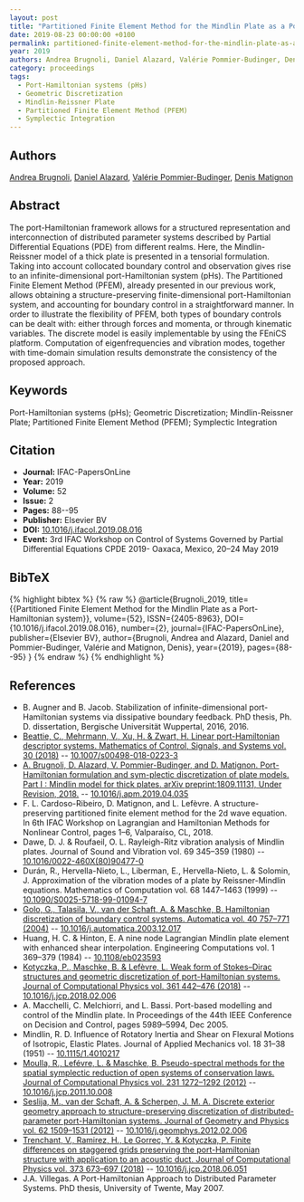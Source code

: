 ```yaml
---
layout: post
title: "Partitioned Finite Element Method for the Mindlin Plate as a Port-Hamiltonian system"
date: 2019-08-23 00:00:00 +0100
permalink: partitioned-finite-element-method-for-the-mindlin-plate-as-a-port-hamiltonian-system
year: 2019
authors: Andrea Brugnoli, Daniel Alazard, Valérie Pommier-Budinger, Denis Matignon
category: proceedings
tags:
  - Port-Hamiltonian systems (pHs)
  - Geometric Discretization
  - Mindlin-Reissner Plate
  - Partitioned Finite Element Method (PFEM)
  - Symplectic Integration
---
```

 
## Authors
[Andrea Brugnoli](authors/andrea_brugnoli), [Daniel Alazard](authors/daniel_alazard), [Valérie Pommier-Budinger](authors/valerie_pommier_budinger), [Denis Matignon](authors/denis_matignon)
 
## Abstract
The port-Hamiltonian framework allows for a structured representation and interconnection of distributed parameter systems described by Partial Differential Equations (PDE) from different realms. Here, the Mindlin-Reissner model of a thick plate is presented in a tensorial formulation. Taking into account collocated boundary control and observation gives rise to an infinite-dimensional port-Hamiltonian system (pHs). The Partitioned Finite Element Method (PFEM), already presented in our previous work, allows obtaining a structure-preserving finite-dimensional port-Hamiltonian system, and accounting for boundary control in a straightforward manner. In order to illustrate the flexibility of PFEM, both types of boundary controls can be dealt with: either through forces and momenta, or through kinematic variables. The discrete model is easily implementable by using the FEniCS platform. Computation of eigenfrequencies and vibration modes, together with time-domain simulation results demonstrate the consistency of the proposed approach.
 
## Keywords
Port-Hamiltonian systems (pHs); Geometric Discretization; Mindlin-Reissner Plate; Partitioned Finite Element Method (PFEM); Symplectic Integration
 
## Citation
- **Journal:** IFAC-PapersOnLine
- **Year:** 2019
- **Volume:** 52
- **Issue:** 2
- **Pages:** 88--95
- **Publisher:** Elsevier BV
- **DOI:** [10.1016/j.ifacol.2019.08.016](https://doi.org/10.1016/j.ifacol.2019.08.016)
- **Event:** 3rd IFAC Workshop on Control of Systems Governed by Partial Differential Equations CPDE 2019- Oaxaca, Mexico, 20–24 May 2019
 
## BibTeX
{% highlight bibtex %}
{% raw %}
@article{Brugnoli_2019,
  title={{Partitioned Finite Element Method for the Mindlin Plate as a Port-Hamiltonian system}},
  volume={52},
  ISSN={2405-8963},
  DOI={10.1016/j.ifacol.2019.08.016},
  number={2},
  journal={IFAC-PapersOnLine},
  publisher={Elsevier BV},
  author={Brugnoli, Andrea and Alazard, Daniel and Pommier-Budinger, Valérie and Matignon, Denis},
  year={2019},
  pages={88--95}
}
{% endraw %}
{% endhighlight %}
 
## References
- B. Augner and B. Jacob. Stabilization of infinite-dimensional port-Hamiltonian systems via dissipative boundary feedback. PhD thesis, Ph. D. dissertation, Bergische Universität Wuppertal, 2016, 2016.
- [Beattie, C., Mehrmann, V., Xu, H. & Zwart, H. Linear port-Hamiltonian descriptor systems. Mathematics of Control, Signals, and Systems vol. 30 (2018)](linear-port-hamiltonian-descriptor-systems) -- [10.1007/s00498-018-0223-3](https://doi.org/10.1007/s00498-018-0223-3)
- [A. Brugnoli, D. Alazard, V. Pommier-Budinger, and D. Matignon. Port-Hamiltonian formulation and sym-plectic discretization of plate models. Part I : Mindlin model for thick plates. arXiv preprint:1809.11131, Under Revision, 2018.](port-hamiltonian-formulation-and-symplectic-discretization-of-plate-models-part-i-mindlin-model-for-thick-plates) -- [10.1016/j.apm.2019.04.035](https://doi.org/10.1016/j.apm.2019.04.035)
- F. L. Cardoso-Ribeiro, D. Matignon, and L. Lefèvre. A structure-preserving partitioned finite element method for the 2d wave equation. In 6th IFAC Workshop on Lagrangian and Hamiltonian Methods for Nonlinear Control, pages 1–6, Valparaíso, CL, 2018.
- Dawe, D. J. & Roufaeil, O. L. Rayleigh-Ritz vibration analysis of Mindlin plates. Journal of Sound and Vibration vol. 69 345–359 (1980) -- [10.1016/0022-460X(80)90477-0](https://doi.org/10.1016/0022-460X(80)90477-0)
- Durán, R., Hervella-Nieto, L., Liberman, E., Hervella-Nieto, L. & Solomin, J. Approximation of the vibration modes of a plate by Reissner-Mindlin equations. Mathematics of Computation vol. 68 1447–1463 (1999) -- [10.1090/S0025-5718-99-01094-7](https://doi.org/10.1090/S0025-5718-99-01094-7)
- [Golo, G., Talasila, V., van der Schaft, A. & Maschke, B. Hamiltonian discretization of boundary control systems. Automatica vol. 40 757–771 (2004)](hamiltonian-discretization-of-boundary-control-systems) -- [10.1016/j.automatica.2003.12.017](https://doi.org/10.1016/j.automatica.2003.12.017)
- Huang, H. C. & Hinton, E. A nine node Lagrangian Mindlin plate element with enhanced shear interpolation. Engineering Computations vol. 1 369–379 (1984) -- [10.1108/eb023593](https://doi.org/10.1108/eb023593)
- [Kotyczka, P., Maschke, B. & Lefèvre, L. Weak form of Stokes–Dirac structures and geometric discretization of port-Hamiltonian systems. Journal of Computational Physics vol. 361 442–476 (2018)](weak-form-of-stokes-dirac-structures-and-geometric-discretization-of-port-hamiltonian-systems) -- [10.1016/j.jcp.2018.02.006](https://doi.org/10.1016/j.jcp.2018.02.006)
- A. Macchelli, C. Melchiorri, and L. Bassi. Port-based modelling and control of the Mindlin plate. In Proceedings of the 44th IEEE Conference on Decision and Control, pages 5989–5994, Dec 2005.
- Mindlin, R. D. Influence of Rotatory Inertia and Shear on Flexural Motions of Isotropic, Elastic Plates. Journal of Applied Mechanics vol. 18 31–38 (1951) -- [10.1115/1.4010217](https://doi.org/10.1115/1.4010217)
- [Moulla, R., Lefévre, L. & Maschke, B. Pseudo-spectral methods for the spatial symplectic reduction of open systems of conservation laws. Journal of Computational Physics vol. 231 1272–1292 (2012)](pseudo-spectral-methods-for-the-spatial-symplectic-reduction-of-open-systems-of-conservation-laws) -- [10.1016/j.jcp.2011.10.008](https://doi.org/10.1016/j.jcp.2011.10.008)
- [Seslija, M., van der Schaft, A. & Scherpen, J. M. A. Discrete exterior geometry approach to structure-preserving discretization of distributed-parameter port-Hamiltonian systems. Journal of Geometry and Physics vol. 62 1509–1531 (2012)](discrete-exterior-geometry-approach-to-structure-preserving-discretization-of-distributed-parameter-port-hamiltonian-systems) -- [10.1016/j.geomphys.2012.02.006](https://doi.org/10.1016/j.geomphys.2012.02.006)
- [Trenchant, V., Ramirez, H., Le Gorrec, Y. & Kotyczka, P. Finite differences on staggered grids preserving the port-Hamiltonian structure with application to an acoustic duct. Journal of Computational Physics vol. 373 673–697 (2018)](finite-differences-on-staggered-grids-preserving-the-port-hamiltonian-structure-with-application-to-an-acoustic-duct) -- [10.1016/j.jcp.2018.06.051](https://doi.org/10.1016/j.jcp.2018.06.051)
- J.A. Villegas. A Port-Hamiltonian Approach to Distributed Parameter Systems. PhD thesis, University of Twente, May 2007.

